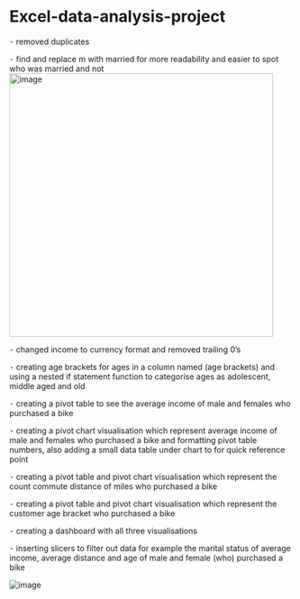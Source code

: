 # Excel-data-analysis-project

⁃	removed duplicates
 
⁃	find and replace m with married for more readability and easier to spot who was married and not
 <img width="468" alt="image" src="https://user-images.githubusercontent.com/43182370/182243676-09f70a80-d996-48e8-b968-fd2a7ecca586.png">

⁃	changed income to currency format and removed trailing 0’s
 

 

⁃	creating age brackets for ages in a column named (age brackets)  and using a nested if statement function to categorise ages as adolescent, middle aged and old

 


⁃	creating a pivot table to see the average income of male and females who purchased a bike

 

⁃	creating a pivot chart visualisation which represent average income of male and females who purchased a bike and formatting pivot table numbers, also adding a small data table under chart to for quick reference point

 

⁃	creating a pivot table and pivot chart visualisation which represent the count commute distance of miles who purchased a bike 
 

⁃	creating a pivot table and pivot chart visualisation which represent the customer age bracket who purchased a bike 

 

⁃	creating a dashboard with all three visualisations

 

⁃	inserting slicers to filter out data for example the marital status of average income, average distance and age of male and female (who) purchased a bike

 
![image](https://user-images.githubusercontent.com/43182370/182243587-55eeae76-1595-453d-87e8-0f8625f22903.png)
